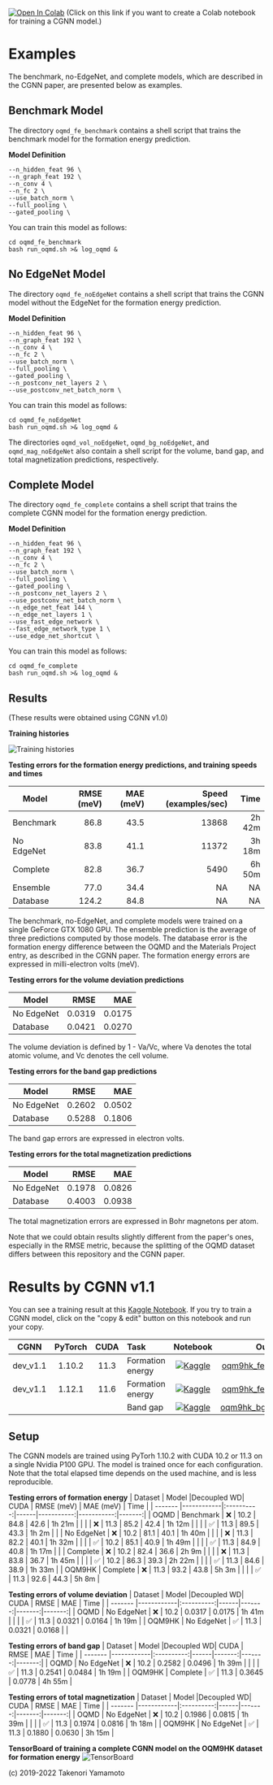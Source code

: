 [![Open In Colab](https://colab.research.google.com/assets/colab-badge.svg)](https://colab.research.google.com/github/Tony-Y/oqmd-v1.2-dataset-for-cgnn/blob/main/CGNN_oqmd_fe_benchmark.ipynb)
\(Click on this link if you want to create a Colab notebook for training a CGNN model.\)

# Examples

The benchmark, no-EdgeNet, and complete models, which are described in the CGNN paper, are presented below as examples.

## Benchmark Model
The directory `oqmd_fe_benchmark` contains a shell script that trains the benchmark model for the formation energy prediction.

**Model Definition**
```
--n_hidden_feat 96 \
--n_graph_feat 192 \
--n_conv 4 \
--n_fc 2 \
--use_batch_norm \
--full_pooling \
--gated_pooling \
```

You can train this model as follows:
```
cd oqmd_fe_benchmark
bash run_oqmd.sh >& log_oqmd &
```

## No EdgeNet Model
The directory `oqmd_fe_noEdgeNet` contains a shell script that trains the CGNN model without the EdgeNet for the formation energy prediction.

**Model Definition**
```
--n_hidden_feat 96 \
--n_graph_feat 192 \
--n_conv 4 \
--n_fc 2 \
--use_batch_norm \
--full_pooling \
--gated_pooling \
--n_postconv_net_layers 2 \
--use_postconv_net_batch_norm \
```

You can train this model as follows:
```
cd oqmd_fe_noEdgeNet
bash run_oqmd.sh >& log_oqmd &
```

The directories `oqmd_vol_noEdgeNet`, `oqmd_bg_noEdgeNet`, and `oqmd_mag_noEdgeNet` also contain a shell script for the volume, band gap, and total magnetization predictions, respectively.

## Complete Model
The directory `oqmd_fe_complete` contains a shell script that trains the complete CGNN model for the formation energy prediction.

**Model Definition**
```
--n_hidden_feat 96 \
--n_graph_feat 192 \
--n_conv 4 \
--n_fc 2 \
--use_batch_norm \
--full_pooling \
--gated_pooling \
--n_postconv_net_layers 2 \
--use_postconv_net_batch_norm \
--n_edge_net_feat 144 \
--n_edge_net_layers 1 \
--use_fast_edge_network \
--fast_edge_network_type 1 \
--use_edge_net_shortcut \
```

You can train this model as follows:
```
cd oqmd_fe_complete
bash run_oqmd.sh >& log_oqmd &
```

## Results
(These results were obtained using CGNN v1.0)

**Training histories**

![Training histories](../figs/fig_training_histories.png)

**Testing errors for the formation energy predictions, and training speeds and times**

| Model      | RMSE (meV) | MAE (meV)  | Speed (examples/sec) | Time   |
|------------|-----------:|-----------:|---------------------:|-------:|
| Benchmark  |       86.8 |       43.5 |                13868 | 2h 42m |
| No EdgeNet |       83.8 |       41.1 |                11372 | 3h 18m |
| Complete   |       82.8 |       36.7 |                 5490 | 6h 50m |
| Ensemble   |       77.0 |       34.4 |                   NA |     NA |
| Database   |      124.2 |       84.8 |                   NA |     NA |

The benchmark, no-EdgeNet, and complete models were trained on a single GeForce GTX 1080 GPU. The ensemble prediction is the average of three predictions computed by those  models. The database error is the formation energy difference between the OQMD and the Materials Project entry, as described in the CGNN paper. The formation energy errors are expressed in milli-electron volts (meV).

**Testing errors for the volume deviation predictions**

| Model      | RMSE   | MAE    |
|------------|-------:|-------:|
| No EdgeNet | 0.0319 | 0.0175 |
| Database   | 0.0421 | 0.0270 |

The volume deviation is defined by 1 - Va/Vc, where Va denotes the total atomic volume, and Vc denotes the cell volume.

**Testing errors for the band gap predictions**

| Model      | RMSE   | MAE    |
|------------|-------:|-------:|
| No EdgeNet | 0.2602 | 0.0502 |
| Database   | 0.5288 | 0.1806 |

The band gap errors are expressed in electron volts.

**Testing errors for the total magnetization predictions**

| Model      | RMSE   | MAE    |
|------------|-------:|-------:|
| No EdgeNet | 0.1978 | 0.0826 |
| Database   | 0.4003 | 0.0938 |

The total magnetization errors are expressed in Bohr magnetons per atom.

Note that we could obtain results slightly different from the paper's ones, especially in the RMSE metric, because the splitting of the OQMD dataset differs between this repository and the CGNN paper.

# Results by CGNN v1.1
You can see a training result at this [Kaggle Notebook](https://www.kaggle.com/code/tonyyy/cgnn-dev-v1-1-oqm9hk).
If you try to train a CGNN model, click on the "copy & edit" button on this notebook and run your copy.

| CGNN     | PyTorch | CUDA | Task             | Notebook | Output |
|:--------:|:-------:|:----:|:-----------------|:--------:|:------:|
| dev_v1.1 | 1.10.2  | 11.3 | Formation energy | [![Kaggle](https://kaggle.com/static/images/open-in-kaggle.svg)](https://www.kaggle.com/code/tonyyy/cgnn-dev-v1-1-oqm9hk) | [oqm9hk_fe_complete.zip](https://www.kaggle.com/code/tonyyy/cgnn-dev-v1-1-oqm9hk/data?select=oqm9hk_fe_complete.zip) |
| dev_v1.1 | 1.12.1  | 11.6 | Formation energy | [![Kaggle](https://kaggle.com/static/images/open-in-kaggle.svg)](https://www.kaggle.com/code/tonyyy/cgnn-dev-v1-1-oqm9hk-torch1121-cuda116) | [oqm9hk_fe_complete.zip](https://www.kaggle.com/code/tonyyy/cgnn-dev-v1-1-oqm9hk-torch1121-cuda116/data?scriptVersionId=107551345&select=oqm9hk_fe_complete.zip) |
|          |         |      | Band gap         | [![Kaggle](https://kaggle.com/static/images/open-in-kaggle.svg)](https://www.kaggle.com/code/tonyyy/cgnn-dev-v1-1-oqm9hk-band-gap-torch1121-cuda116) | [oqm9hk_bg_complete.zip](https://www.kaggle.com/code/tonyyy/cgnn-dev-v1-1-oqm9hk-band-gap-torch1121-cuda116/data?select=oqm9hk_bg_complete.zip)

## Setup
The CGNN models are trained using PyTorh 1.10.2 with CUDA 10.2 or 11.3 on a single Nvidia P100 GPU.
The model is trained once for each configuration.
Note that the total elapsed time depends on the used machine, and is less reproducible. 

**Testing errors of formation energy**
| Dataset | Model      |Decoupled WD| CUDA | RMSE (meV) | MAE (meV)  | Time   |
| ------- |------------|:----------:|------|-----------:|-----------:|-------:|
| OQMD    | Benchmark  |         ❌ | 10.2 |       84.8 |       42.6 | 1h 21m |
|         |            |         ❌ | 11.3 |       85.2 |       42.4 | 1h 12m |
|         |            |         ✅ | 11.3 |       89.5 |       43.3 | 1h  2m |
|         | No EdgeNet |         ❌ | 10.2 |       81.1 |       40.1 | 1h 40m |
|         |            |         ❌ | 11.3 |       82.2 |       40.1 | 1h 32m |
|         |            |         ✅ | 10.2 |       85.1 |       40.9 | 1h 49m |
|         |            |         ✅ | 11.3 |       84.9 |       40.8 | 1h 17m |
|         | Complete   |         ❌ | 10.2 |       82.4 |       36.6 | 2h 9m |
|         |            |         ❌ | 11.3 |       83.8 |       36.7 | 1h 45m |
|         |            |         ✅ | 10.2 |       86.3 |       39.3 | 2h 22m |
|         |            |         ✅ | 11.3 |       84.6 |       38.9 | 1h 33m |
| OQM9HK  | Complete   |         ❌ | 11.3 |       93.2 |       43.8 | 5h  3m |
|         |            |         ✅ | 11.3 |       92.6 |       44.3 | 5h  8m |

**Testing errors of volume deviation**
| Dataset | Model      |Decoupled WD| CUDA | RMSE   | MAE    | Time   |
| ------- |------------|:----------:|------|-------:|-------:|-------:|
| OQMD    | No EdgeNet |         ❌ | 10.2 | 0.0317 | 0.0175 | 1h 41m |
|         |            |         ✅ | 11.3 | 0.0321 | 0.0164 | 1h 19m |
| OQM9HK  | No EdgeNet |         ✅ | 11.3 | 0.0321 | 0.0168 |        |

**Testing errors of band gap**
| Dataset | Model      |Decoupled WD| CUDA | RMSE   | MAE    | Time   |
| ------- |------------|:----------:|------|-------:|-------:|-------:|
| OQMD    | No EdgeNet |         ❌ | 10.2 | 0.2582 | 0.0496 | 1h 39m |
|         |            |         ✅ | 11.3 | 0.2541 | 0.0484 | 1h 19m |
| OQM9HK  | Complete   |         ✅ | 11.3 | 0.3645 | 0.0778 | 4h 55m |

**Testing errors of total magnetization**
| Dataset | Model      |Decoupled WD| CUDA | RMSE   | MAE    | Time   |
| ------- |------------|:----------:|------|-------:|-------:|-------:|
| OQMD    | No EdgeNet |         ❌ | 10.2 | 0.1986 | 0.0815 | 1h 39m |
|         |            |         ✅ | 11.3 | 0.1974 | 0.0816 | 1h 18m |
| OQM9HK  | No EdgeNet |         ✅ | 11.3 | 0.1880 | 0.0630 | 3h 15m |

**TensorBoard of training a complete CGNN model on the OQM9HK dataset for formation energy**
![TensorBoard](../figs/TensorBoard_CGNN_dev_v1_1_OQM9HK.png)

(c) 2019-2022 Takenori Yamamoto
